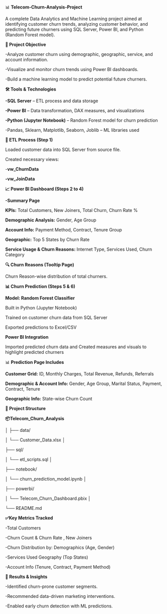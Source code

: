 📊 **Telecom-Churn-Analysis-Project**

A complete Data Analytics and Machine Learning project aimed at identifying customer churn trends, analyzing customer behavior, and predicting future churners using SQL Server, Power BI, and Python (Random Forest model).


**🚀 Project Objective**

-Analyze customer churn using demographic, geographic, service, and account information.

-Visualize and monitor churn trends using Power BI dashboards.

-Build a machine learning model to predict potential future churners.


**🛠 Tools & Technologies**

**-SQL Server** – ETL process and data storage

**-Power BI** – Data transformation, DAX measures, and visualizations

**-Python (Jupyter Notebook)** – Random Forest model for churn prediction

-Pandas, Sklearn, Matplotlib, Seaborn, Joblib – ML libraries used


 **🔁 ETL Process (Step 1)**
 
Loaded customer data into SQL Server from source file.

Created necessary views:

-**vw_ChurnData**

**-vw_JoinData**


 **📈 Power BI Dashboard (Steps 2 to 4)**
 
**-Summary Page**

**KPIs:** Total Customers, New Joiners, Total Churn, Churn Rate %

**Demographic Analysis:** Gender, Age Group

**Account Info:** Payment Method, Contract, Tenure Group

**Geographic:** Top 5 States by Churn Rate

**Service Usage & Churn Reasons:** Internet Type, Services Used, Churn Category


**🔍 Churn Reasons (Tooltip Page)**

Churn Reason-wise distribution of total churners.


**📊 Churn Prediction (Steps 5 & 6)**

**Model: Random Forest Classifier**

Built in Python (Jupyter Notebook)

Trained on customer churn data from SQL Server

Exported predictions to Excel/CSV


**Power BI Integration**

Imported predicted churn data and 
Created measures and visuals to highlight predicted churners


📊 **Prediction Page Includes**

**Customer Grid:** ID, Monthly Charges, Total Revenue, Refunds, Referrals

**Demographic & Account Info:** Gender, Age Group, Marital Status, Payment, Contract, Tenure

**Geographic Info:** State-wise Churn Count


**📁 Project Structure**

**📦Telecom_Churn_Analysis**

│
├── data/

│   └── Customer_Data.xlsx
│

├── sql/

│   └── etl_scripts.sql
│

├── notebook/

│   └── churn_prediction_model.ipynb
│

├── powerbi/

│   └── Telecom_Churn_Dashboard.pbix
│

└── README.md


**✅Key Metrics Tracked**

-Total Customers

-Churn Count & Churn Rate , New Joiners

-Churn Distribution by: Demographics (Age, Gender)

-Services Used Geography (Top States)

-Account Info (Tenure, Contract, Payment Method)


**📌 Results & Insights**

-Identified churn-prone customer segments.

-Recommended data-driven marketing interventions.

-Enabled early churn detection with ML predictions.


